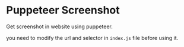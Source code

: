 # Puppeteer Screenshot

Get screenshot in website using puppeteer.

you need to modify the url and selector in `index.js` file before using it.
